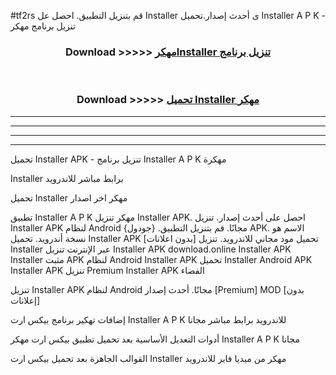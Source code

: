 #tf2rs قم بتنزيل التطبيق. احصل عل Installer  ى أحدث إصدار.تحميل Installer  A P K - تنزيل برنامج مهكر



<div align="center">
<h3>Download >>>>> <a href="https://ar-sites.web.app/?ar= Installer ">مهكرInstaller  تنزيل برنامج</a></h3><br>

<h3>Download >>>>> <a href="https://ar-sites.web.app/?ar= Installer ">تحميل Installer  مهكر</a></h3>
</div>


----------------------------------------------------------

----------------------------------------------------------

----------------------------------------------------------

----------------------------------------------------------


تحميل Installer  APK - تنزيل برنامج Installer  A P K مهكرة

Installer  برابط مباشر للاندرويد

تحميل Installer  مهكر اخر اصدار

تطبيق Installer  A P K مهكر
تنزيل Installer  APK. احصل على أحدث إصدار.
تنزيل Installer  APK لنظام Android مجانًا.
قم بتنزيل التطبيق. {جودول} APK. الاسم هو نسخة أندرويد.
تحميل Installer  APK [بدون اعلانات]
تحميل مود مجاني للاندرويد.
تنزيل Installer  عبر الإنترنت
تنزيل Installer  APK
download.online Installer  APK
Installer  مثبت APK لنظام Android
Installer  APK
تحميل Installer  Android APK
Installer  APK تنزيل Premium
Installer  APK الفضاء

تنزيل Installer  APK لنظام Android مجانًا. أحدث إصدار [Premium] MOD [بدون إعلانات]

إضافات تهكير برنامج بيكس ارت Installer  A P K للاندرويد برابط مباشر مجانا

أدوات التعديل الأساسية بعد تحميل تطبيق بيكس ارت مهكر Installer  A P K مجانا

القوالب الجاهزة بعد تحميل بيكس ارت Installer  مهكر من ميديا فاير للاندرويد



